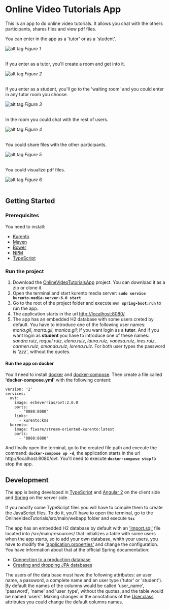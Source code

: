 # Online Video Tutorials App
This is an app to do online video tutorials. It allows you chat with the others participants, shares files and view pdf files. 

You can enter in the app as a 'tutor' or as a 'student'.

![alt tag](https://github.com/Echeverrias/OnlineVideoTutorials/blob/2.0.0/src/main/resources/img/OVT%20-%20login.png)
*Figure 1*  <br /><br />



If you enter as a tutor, you'll create a room and get into it.

![alt tag](https://github.com/Echeverrias/OnlineVideoTutorials/blob/2.0.0/src/main/resources/img/OVT%20-%20room.png)
*Figure 2*  <br /><br />



If you enter as a student, you'll go to the 'waiting room' and you could enter in any tutor room you choose.

![alt tag](https://github.com/Echeverrias/OnlineVideoTutorials/blob/2.0.0/src/main/resources/img/OVT%20-%20waiting%20room.png)
        *Figure 3*  <br /><br />



In the room you could chat with the rest of users.

![alt tag](https://github.com/Echeverrias/OnlineVideoTutorials/blob/2.0.0/src/main/resources/img/OVT%20-%20room%20chat.png)
       *Figure 4*  <br /><br />



You could share files with the other participants.

![alt tag](https://github.com/Echeverrias/OnlineVideoTutorials/blob/2.0.0/src/main/resources/img/OVT%20-%20sharing%20files.png)
       *Figure 5*  <br /><br />



You could visualize pdf files.

![alt tag](https://github.com/Echeverrias/OnlineVideoTutorials/blob/2.0.0/src/main/resources/img/OVT%20-%20visualizing%20pdfs.png)
       *Figure 6*  <br /><br />       




## Getting Started
### Prerequisites
You need to install:

- [Kurento](http://doc-kurento.readthedocs.io/en/stable/installation_guide.html)
- [Maven](http://maven.apache.org/install.html)
- [Bower](https://bower.io/#install-bower)
- [NPM](https://docs.npmjs.com/getting-started/installing-node)
- [TypeScript](https://www.typescriptlang.org/index.html#download-links) 


### Run the project
1. Download the [OnlineVideoTutorialsApp](https://github.com/Echeverrias/OnlineVideoTutorials/tree/1.0.x) project. You can download it as a zip or clone it.
2. Open the terminal and start kurento media server: **`sudo service kurento-media-server-6.0 start`** 
3. Go to the root of the project folder and execute **`mvn spring-boot:run`** to run the app.
4. The application starts in the url [http://localhost:8080/](http://localhost:8080/)
5. The app has an embedded H2 database with some users creted by default. You have to introduce one of the following user names: *maria.gil*, *marta.gil*, *monica.gil*; if you want login as a **tutor**. And if you want login as **student** you have to introduce one of these names: *sandra.ruiz*, *raquel.ruiz*, *elena.ruiz*, *laura.ruiz*, *vanesa.ruiz*, *ines.ruiz*, *carmen.ruiz*, *amanda.ruiz*, *lorena.ruiz*. For both user types the password is *'zzz'*, without the quotes.

#### Run the app on docker
You'll need to install [docker](https://docs.docker.com/engine/installation/) and [docker-compose](https://docs.docker.com/compose/install/). Then create a file called **'docker-compose.yml'** with the following content:
```
version: '2'
services:
  ovt:
    image: echeverrias/ovt:2.0.0
    ports:
      - "8080:8080"
    links:
      - kurento:kms
  kurento:
    image: fiware/stream-oriented-kurento:latest
    ports:
      - "8888:8888"
```
And finally open the terminal, go to the created file path and execute the command: **`docker-compose up -d`**, the application starts in the url http://localhost:8080/ovt. You'll need to execute **`docker-compose stop`** to stop the app.


## Development
The app is being developed in [TypeScript](https://www.typescriptlang.org/) and [Angular 2](https://angular.io/) on the client side and [Spring](https://spring.io/) on the server side.

If you modify some TypeScript files you will have to compile them to create the JavaScript files. To do it, you'll have to open the terminal, go to the OnlineVideoTutorials/src/main/webapp folder and execute **`tsc`**

The app has an embedded H2 database by default with an ['import.sql'](https://github.com/Echeverrias/OnlineVideoTutorials/blob/2.0.0/src/main/resources/import.sql) file located into /src/main/resources/ that initializes a table with some users when the app starts, so to add your own database, whith your users, you have to modify the ['application.properties'](https://github.com/Echeverrias/OnlineVideoTutorials/blob/2.0.0/src/main/resources/application.properties) and change the configuration. You have information about that at the official Spring documentation:
- [Connection to a production database](http://docs.spring.io/spring-boot/docs/current/reference/htmlsingle/#boot-features-connect-to-production-database)
- [Creating and dropping JPA databases](http://docs.spring.io/spring-boot/docs/current/reference/htmlsingle/#boot-features-spring-data-jpa-repositories)

The users of the data base must have the following attributes: an user name, a password, a complete name and an user type ('tutor' or 'student'). By default the names of the columns would be called 'user_name', 'password', 'name' and 'user_type', without the quotes, and the table would be named 'users'. Making changes in the annotations of the [User.class](https://github.com/Echeverrias/OnlineVideoTutorials/blob/2.0.0/src/main/java/org/jaea/onlinevideotutorials/domain/User.java) attributes you could change the default columns names.  